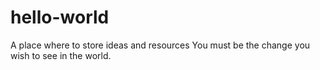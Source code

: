# hello-world
A place where to store ideas and resources
You must be the change you wish to see in the world.
